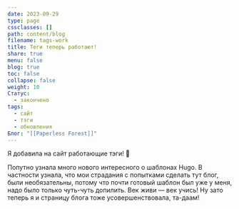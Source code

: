 ```yaml
---
date: 2023-09-29
type: page
cssclasses: []
path: content/blog
filename: tags-work
title: Теги теперь работают!
share: true
menu: false
blog: true
toc: false
collapse: false
weight: 10
Статус:
  - закончено
tags:
  - сайт
  - тэги
  - обновления
Блог: "[[Paperless Forest]]"
---
```



Я добавила на сайт работающие тэги! 🥳

Попутно узнала много нового интересного о шаблонах Hugo. В частности узнала, что мои страдания с попытками сделать тут блог, были необязательны, потому что почти готовый шаблон был уже у меня, надо было только чуть-чуть допилить. Век живи — век учись! Ну зато теперь я и страницу блога тоже усовершенствовала, та-даам!
